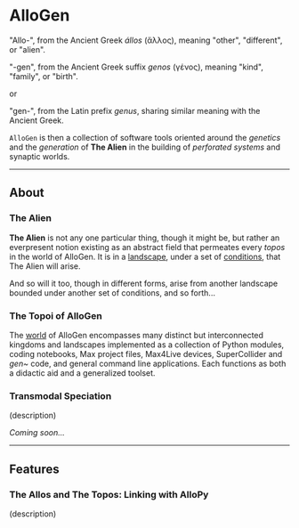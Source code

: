 # AlloGen

"Allo-", from the Ancient Greek *állos* (ἄλλος), meaning "other", "different", or "alien".

"-gen", from the Ancient Greek suffix *genos* (γένος), meaning "kind", "family", or "birth".

or 

"gen-", from the Latin prefix *genus*, sharing similar meaning with the Ancient Greek.

`AlloGen` is then a collection of software tools oriented around the *genetics* and the *generation* of **The Alien** in the building of *perforated systems* and synaptic worlds.

---

## About

### The Alien

**The Alien** is not any one particular thing, though it might be, but rather an everpresent notion existing as an abstract field that permeates every *topos* in the world of AlloGen.  It is in a [landscape](https://en.wikipedia.org/wiki/Fitness_landscape), under a set of [conditions](https://en.wikipedia.org/wiki/Fitness_function), that The Alien will arise.  

And so will it too, though in different forms, arise from another landscape bounded under another set of conditions, and so forth...

### The Topoi of **AlloGen**

The [world](https://en.wikipedia.org/wiki/A_Voyage_to_Arcturus) of AlloGen encompasses many distinct but interconnected kingdoms and landscapes implemented as a collection of Python modules, coding notebooks, Max project files, Max4Live devices, SuperCollider and *gen~* code, and general command line applications.  Each functions as both a didactic aid and a generalized toolset.

### Transmodal Speciation

(description)

*Coming soon...*

---

## Features

### The Allos and The Topos:  Linking with AlloPy

(description)
